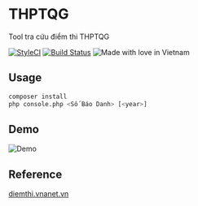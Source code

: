 # THPTQG
Tool tra cứu điểm thi THPTQG

[![StyleCI](https://github.styleci.io/repos/290846334/shield?branch=master)](https://github.styleci.io/repos/290846334?branch=master)
[![Build Status](https://travis-ci.org/ging-dev/tra-cuu-thpt.svg?branch=master)](https://travis-ci.org/ging-dev/tra-cuu-thpt)
![Made with love in Vietnam](https://madewithlove.now.sh/vn?heart=true)

## Usage
```bash
composer install
php console.php <Số Báo Danh> [<year>]
```
## Demo
![Demo](https://imgur.com/5HQ1fxY.png)
## Reference
[diemthi.vnanet.vn](https://diemthi.vnanet.vn)
